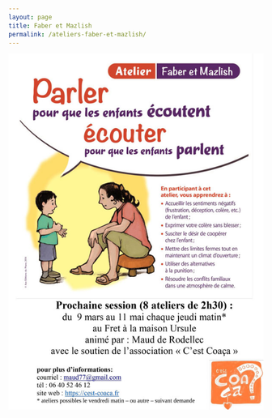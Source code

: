```yaml
---
layout: page
title: Faber et Mazlish
permalink: /ateliers-faber-et-mazlish/
---
```


<center><img class="fit-picture" src="./assets/img/affiche-faber-mazlish_maud.jpg"
     alt="Affiche Ateliers faber et Mazlish - tous les jeudi matin du 9 mars au 11 mai à la Maison Ursule au Fret"></center>
